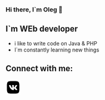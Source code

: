 ### Hi there, I`m Oleg 👋
## I`m WEb developer
- i like to write code on Java & PHP
- I`m constantly learning new things
## Connect with me:
<img align = "left" alt = "vk" src = "vk.png" idth="40" height="40"/>

<!--
**Olsattt/Olsattt** is a ✨ _special_ ✨ repository because its `README.md` (this file) appears on your GitHub profile.

Here are some ideas to get you started:

### 🔭 I’m currently working on ...
- 🌱 I’m currently learning ...
- 👯 I’m looking to collaborate on ...
- 🤔 I’m looking for help with ...
- 💬 Ask me about ...
- 📫 How to reach me: ...
- 😄 Pronouns: ...
- ⚡ Fun fact: ...
-->
